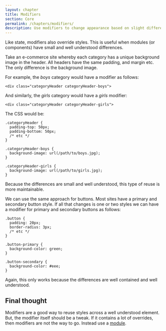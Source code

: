 ```yaml
---
layout: chapter
title: Modifiers
section: Core
permalink: /chapters/modifiers/
description: Use modifiers to change appearance based on slight differences.
---
```


Like state, modifiers also override styles. This is useful when modules (or components) have small and well understood differences.

Take an e-commerce site whereby each category has a unique background image in the header. All headers have the same padding, and margin etc. The only difference is the background image.

For example, the *boys* category would have a modifier as follows:

	<div class="categoryHeader categoryHeader-boys">

And similarly, the *girls* category would have a *girls* modifier:

	<div class="categoryHeader categoryHeader-girls">

The CSS would be:

	.categoryHeader {
	  padding-top: 50px;
	  padding-bottom: 50px;
	  /* etc */
	}

	.categoryHeader-boys {
	  background-image: url(/path/to/boys.jpg);
	}

	.categoryHeader-girls {
	  background-image: url(/path/to/girls.jpg);
	}

Because the differences are small and well understood, this type of reuse is more maintainable.

We can use the same approach for buttons. Most sites have a primary and secondary button style. If all that changes is one or two styles we can have a modifier for primary and secondary buttons as follows:

	.button {
	  padding: 20px;
	  border-radius: 3px;
	  /* etc */
	}

	.button-primary {
	  background-color: green;
	}

	.button-secondary {
	  background-color: #eee;
	}

Again, this only works because the differences are well contained and well understood.

## Final thought

Modifiers are a good way to reuse styles across a well understood element. But, the modifier itself should be a tweak. If it contains a lot of overrides, then modifiers are not the way to go. Instead use a [module](/chapters/modules/).
